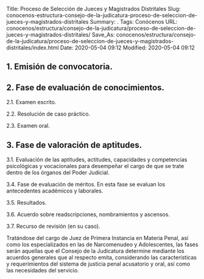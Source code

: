 Title: Proceso de Selección de Jueces y Magistrados Distritales
Slug: conocenos-estructura-consejo-de-la-judicatura-proceso-de-seleccion-de-jueces-y-magistrados-distritales
Summary: .
Tags: Conócenos
URL: conocenos/estructura/consejo-de-la-judicatura/proceso-de-seleccion-de-jueces-y-magistrados-distritales/
Save_As: conocenos/estructura/consejo-de-la-judicatura/proceso-de-seleccion-de-jueces-y-magistrados-distritales/index.html
Date: 2020-05-04 09:12
Modified: 2020-05-04 09:12



## 1. Emisión de convocatoria.

## 2. Fase de evaluación de conocimientos.

2.1. Examen escrito.

2.2. Resolución de caso práctico.

2.3. Examen oral.

## 3. Fase de valoración de aptitudes.

3.1. Evaluación de las aptitudes, actitudes, capacidades y competencias psicológicas y vocacionales para desempeñar el cargo de que se trate dentro de los órganos del Poder Judicial.

3.4. Fase de evaluación de méritos. En esta fase se evaluan los antecedentes académicos y laborales.

3.5. Resultados.

3.6. Acuerdo sobre readscripciones, nombramientos y ascensos.

3.7. Recurso de revisión (en su caso).

Tratándose del cargo de Juez de Primera Instancia en Materia Penal, así como los especializados en las de Narcomenudeo y Adolescentes, las fases serán aquellas que el Consejo de la Judicatura determine mediante los acuerdos generales que al respecto emita, considerando las características y requerimientos del sistema de justicia penal acusatorio y oral, así como las necesidades del servicio.



